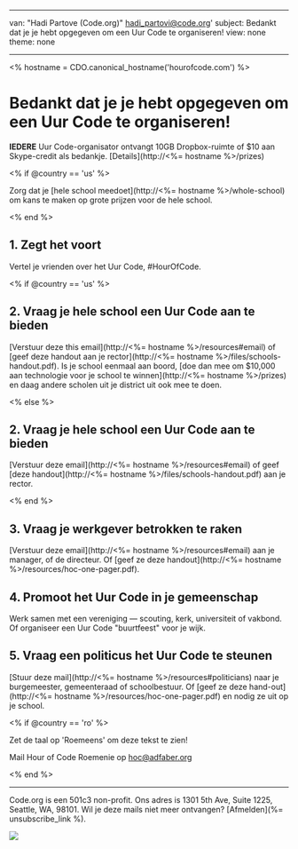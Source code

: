 * * *

van: "Hadi Partove (Code.org)" [&#104;&#x61;&#x64;&#105;&#x5f;&#112;&#x61;&#x72;&#116;&#x6f;&#118;&#x69;&#x40;&#99;&#x6f;&#100;&#x65;&#x2e;&#111;&#x72;&#103;](&#109;&#x61;&#105;&#x6c;&#x74;&#111;&#x3a;&#104;&#x61;&#x64;&#105;&#x5f;&#112;&#x61;&#x72;&#116;&#x6f;&#118;&#x69;&#x40;&#99;&#x6f;&#100;&#x65;&#x2e;&#111;&#x72;&#103;)' subject: Bedankt dat je je hebt opgegeven om een Uur Code te organiseren! view: none theme: none

* * *

<% hostname = CDO.canonical_hostname('hourofcode.com') %>

# Bedankt dat je je hebt opgegeven om een Uur Code te organiseren!

**IEDERE** Uur Code-organisator ontvangt 10GB Dropbox-ruimte of $10 aan Skype-credit als bedankje. [Details](http://<%= hostname %>/prizes)

<% if @country == 'us' %>

Zorg dat je [hele school meedoet](http://<%= hostname %>/whole-school) om kans te maken op grote prijzen voor de hele school.

<% end %>

## 1. Zegt het voort

Vertel je vrienden over het Uur Code, #HourOfCode.

<% if @country == 'us' %>

## 2. Vraag je hele school een Uur Code aan te bieden

[Verstuur deze this email](http://<%= hostname %>/resources#email) of [geef deze handout aan je rector](http://<%= hostname %>/files/schools-handout.pdf). Is je school eenmaal aan boord, [doe dan mee om $10,000 aan technologie voor je school te winnen](http://<%= hostname %>/prizes) en daag andere scholen uit je district uit ook mee te doen.

<% else %>

## 2. Vraag je hele school een Uur Code aan te bieden

[Verstuur deze email](http://<%= hostname %>/resources#email) of geef [deze handout](http://<%= hostname %>/files/schools-handout.pdf) aan je rector.

<% end %>

## 3. Vraag je werkgever betrokken te raken

[Verstuur deze email](http://<%= hostname %>/resources#email) aan je manager, of de directeur. Of [geef ze deze handout](http://<%= hostname %>/resources/hoc-one-pager.pdf).

## 4. Promoot het Uur Code in je gemeenschap

Werk samen met een vereniging — scouting, kerk, universiteit of vakbond. Of organiseer een Uur Code "buurtfeest" voor je wijk.

## 5. Vraag een politicus het Uur Code te steunen

[Stuur deze mail](http://<%= hostname %>/resources#politicians) naar je burgemeester, gemeenteraad of schoolbestuur. Of [geef ze deze hand-out](http://<%= hostname %>/resources/hoc-one-pager.pdf) en nodig ze uit op je school.

<% if @country == 'ro' %>

Zet de taal op 'Roemeens' om deze tekst te zien!

Mail Hour of Code Roemenie op hoc@adfaber.org

<% end %>

* * *

Code.org is een 501c3 non-profit. Ons adres is 1301 5th Ave, Suite 1225, Seattle, WA, 98101. Wil je deze mails niet meer ontvangen? [Afmelden](%= unsubscribe_link %).

![](<%= tracking_pixel %>)